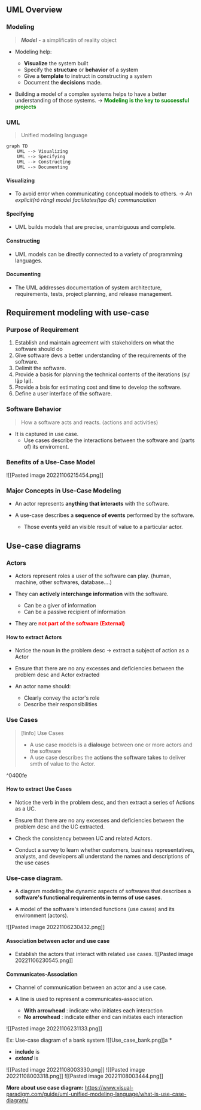 ## UML Overview
### Modeling
> ***Model*** - a simplificatin of reality object

* Modeling help:
	* **Visualize** the system built
	* Specify the **structure** or **behavior** of a system
	* Give a **template** to instruct in constructing a system
	* Document the **decisions** made.

* Building a model of a complex systems helps to have a better understanding of those systems.
-> <span style="color: green" ><b> Modeling is the key to successful projects</b></span>

### UML
> Unified modeling language

```mermaid
graph TD
	UML --> Visualizing
	UML --> Specifying
	UML --> Constructing
	UML --> Documenting
```
#### Visualizing
* To avoid error when communicating conceptual models to others.
-> *An explicit(rõ ràng) model facilitates(tạo đk) communciation*

#### Specifying
* UML builds models that are precise, unambiguous and complete.

#### Constructing
* UML models can be directly connected to a variety of programming languages.

#### Documenting
* The UML addresses documentation of system architecture, requirements, tests, project planning, and release management.

## Requirement modeling with use-case
### Purpose of Requirement
1. Establish and maintain agreement with stakeholders on what the software should do
2. Give software devs a better understanding of the requirements of the software.
3. Delimit the software.
4. Provide a basis for planning the technical contents of the iterations (sự lặp lại).
5. Provide a bsis for estimating cost and time to develop the software.
6. Define a user interface of the software.

### Software Behavior
> How a software acts and reacts. (actions and activities)

* It is captured in use case.
	* Use cases describe the interactions between the software and (parts of) its enviroment.

### Benefits of a Use-Case Model

![[Pasted image 20221106215454.png]]


### Major Concepts in Use-Case Modeling
* An actor represents **anything that interacts** with the software.

* A use-case describes a **sequence of events** performed by the software.
	* Those events yeild an visible result of value to a particular actor.

## Use-case diagrams
### Actors
* Actors represent roles a user of the software can play. (human, machine, other softwares, database....)

* They can **actively interchange information** with the software.
	* Can be a giver of information
	* Can be a passive recipient of information

* They are <span style="color:red"> <b>not part of the software (External)</b></span>

#### How to extract Actors
* Notice the noun in the problem desc -> extract a subject of action as a Actor

* Ensure that there are no any excesses and deficiencies between the problem desc and Actor extracted

* An actor name should: 
	* Clearly convey the actor's role
	* Describe their responsibilities

### Use Cases
> [!info] Use Cases 
> * A use case models is a **dialouge** between one or more actors and the software
> * A  use case describes the **actions the software takes** to deliver smth of value to the Actor.

^0400fe

#### How to extract Use Cases
* Notice the verb in the problem desc, and then extract a series of Actions as a UC.

* Ensure that there are no any excesses and deficiencies between the problem desc and the UC extracted.

* Check the consistency between UC and related Actors.

* Conduct a survey to learn whether customers, business representatives, analysts, and developers all understand the names and descriptions of the use cases

### Use-case diagram.
* A diagram modeling the dynamic aspects of softwares that describes a **software's functional requirements in terms of use cases**.

* A model of the software's intended functions (use cases) and its environment (actors).

![[Pasted image 20221106230432.png]]

#### Association between actor and use case
* Establish the actors that interact with related use cases.
![[Pasted image 20221106230545.png]]

#### Communicates-Association
* Channel of communication between an actor and a use case.

* A line is used to represent a communicates-association.
	* **With arrowhead** : indicate who initiates each interaction
	* **No arrowhead** : indicate either end can initiates each interaction
	
![[Pasted image 20221106231133.png]]

Ex: Use-case diagram of a bank system
![[Use_case_bank.png]]a
* 
* **include** is 
* ***extend*** is

![[Pasted image 20221108003330.png]]
![[Pasted image 20221108003318.png]]
![[Pasted image 20221108003444.png]]

**More about use case diagram:** https://www.visual-paradigm.com/guide/uml-unified-modeling-language/what-is-use-case-diagram/
